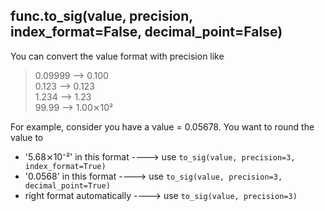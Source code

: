 ## func.to_sig(value, precision, index_format=False, decimal_point=False)
You can convert the value format with precision like
> 0.09999 --> 0.100\
0.123   --> 0.123\
1.234   --> 1.23\
99.99   --> 1.00⨯10²

For example,
consider you have a value = 0.05678.
You want to round the value to
- '5.68⨯10⁻²' in this format ----> use `to_sig(value, precision=3, index_format=True)`
- '0.0568'   in this format ----> use `to_sig(value, precision=3, decimal_point=True)`
- right format automatically ----> use `to_sig(value, precision=3)`
